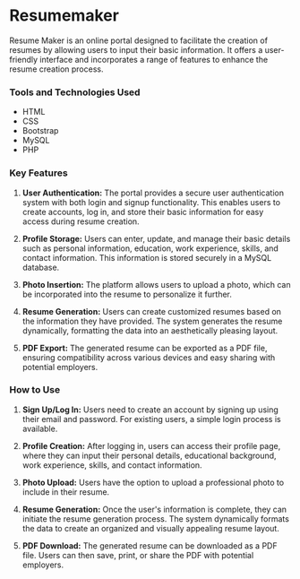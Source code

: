 # Resumemaker


Resume Maker is an online portal designed to facilitate the creation of resumes by allowing users to input their basic information. It offers a user-friendly interface and incorporates a range of features to enhance the resume creation process. 

### Tools and Technologies Used

- HTML
- CSS
- Bootstrap
- MySQL
- PHP

### Key Features

1. **User Authentication:** The portal provides a secure user authentication system with both login and signup functionality. This enables users to create accounts, log in, and store their basic information for easy access during resume creation.

2. **Profile Storage:** Users can enter, update, and manage their basic details such as personal information, education, work experience, skills, and contact information. This information is stored securely in a MySQL database.

3. **Photo Insertion:** The platform allows users to upload a photo, which can be incorporated into the resume to personalize it further.

4. **Resume Generation:** Users can create customized resumes based on the information they have provided. The system generates the resume dynamically, formatting the data into an aesthetically pleasing layout.

5. **PDF Export:** The generated resume can be exported as a PDF file, ensuring compatibility across various devices and easy sharing with potential employers.

### How to Use

1. **Sign Up/Log In:** Users need to create an account by signing up using their email and password. For existing users, a simple login process is available.

2. **Profile Creation:** After logging in, users can access their profile page, where they can input their personal details, educational background, work experience, skills, and contact information.

3. **Photo Upload:** Users have the option to upload a professional photo to include in their resume.

4. **Resume Generation:** Once the user's information is complete, they can initiate the resume generation process. The system dynamically formats the data to create an organized and visually appealing resume layout.

5. **PDF Download:** The generated resume can be downloaded as a PDF file. Users can then save, print, or share the PDF with potential employers.

